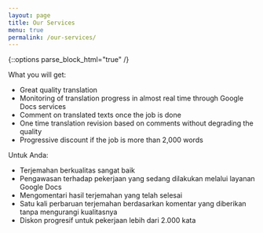 ```yaml
---
layout: page
title: Our Services
menu: true
permalink: /our-services/
---
```


{::options parse_block_html="true" /}
<div class="content-en">
<span class="playfair darkgoldenrod">What you will get:</span> 

- Great quality translation
- Monitoring of translation progress in almost real time through Google Docs
services
- Comment on translated texts once the job is done
- One time translation revision based on comments without degrading the 
quality
- Progressive discount if the job is more than 2,000 words
</div>
<div class="content-id">
<span class="playfair darkgoldenrod">Untuk Anda:</span>

- Terjemahan berkualitas sangat baik
- Pengawasan terhadap pekerjaan yang sedang dilakukan melalui layanan Google
 Docs
- Mengomentari hasil terjemahan yang telah selesai
- Satu kali perbaruan terjemahan berdasarkan komentar yang diberikan tanpa 
mengurangi kualitasnya
- Diskon progresif untuk pekerjaan lebih dari 2.000 kata
</div>
